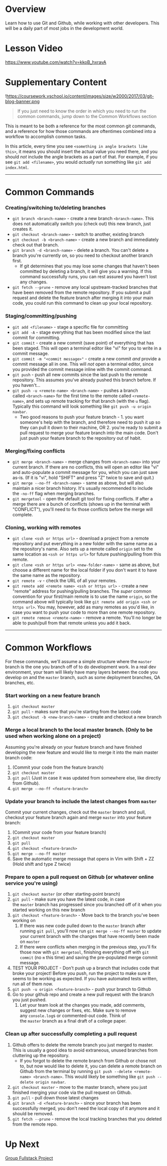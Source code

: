 

# Overview

Learn how to use Git and Github, while working with other developers. This will be a daily part of most jobs in the development world. 

# Lesson Video

https://www.youtube.com/watch?v=kkoB_hxravA

# Supplementary Content

!https://coursework.vschool.io/content/images/size/w2000/2017/03/git-blog-banner.png

> If you just need to know the order in which you need to run the common commands, jump down to the Common Workflows section
> 

This is meant to be both a reference for the most common git commands, and a reference for how those commands are oftentimes combined into a workflow to accomplish common tasks.

In this article, every time you see `<something in angle brackets like this>`, it means you should insert the actual value you need there, and you should *not* include the angle brackets as a part of that. For example, if you see `git add <filename>`, you would *actually* run something like `git add index.html`.

---

# **Common Commands**

### **Creating/switching to/deleting branches**

- `git branch <branch-name>` - create a new branch `<branch-name>`. This does not automatically switch you (check out) this new branch, just creates it.
- `git checkout <branch-name>` - switch to another, existing branch
- `git checkout -b <branch-name>` - create a new branch and immediately check out that branch.
- `git branch -d <branch-name>` - delete a branch. You can't delete a branch you're currently on, so you need to checkout another branch first.
    - If git determines that you may lose some changes that haven't been committed by deleting a branch, it will give you a warning. If this command successfully runs, you can rest assured you haven't lost any changes.
- `git fetch --prune` - remove any local upstream-tracked branches that have been removed from the remote repository. If you submit a pull request and delete the feature branch after merging it into your main code, you could run this command to clean up your local repository.

### **Staging/committing/pushing**

- `git add <filename>` - stage a specific file for committing
- `git add -A` - stage everything that has been modified since the last commit for committing.
- `git commit` - create a new commit (save point) of everything that has been staged. This will open a terminal editor like "vi" for you to write in a commit message.
- `git commit -m "<commit message>"` - create a new commit *and* provide a commit message all in one. This will *not* open a terminal editor, since you provided the commit message inline with the commit command.
- `git push` - push all new commits since the last push to the remote repository. This assumes you've already pushed this branch before. If you haven't...
- `git push -u <remote-name> <branch-name>` - pushes a branch called `<branch-name>` for the first time to the remote called `<remote-name>`, and sets up remote tracking for that branch (with the `u` flag). Typically this command will look something like `git push -u origin navbar`.
    - Two good reasons to push your feature branch - 1. you want someone's help with the branch, and therefore need to push it up so they can pull it down to their machine, OR 2. you're ready to submit a pull request to merge your feature branch into the main code. Don't just push your feature branch to the repository out of habit.

### **Merging/fixing conflicts**

- `git merge <branch-name>` - merge changes from `<branch-name>` into your current branch. If there are no conflicts, this will open an editor like "vi" and auto-populate a commit message for you, which you can just save as-is. (If it is "vi", hold "SHIFT" and press "Z" twice to save and quit.)
- `git merge --no-ff <branch-name>` - same as above, but will also maintain a nicer branch history. It's usually recommended to include the `-no-ff` flag when merging branches.
- `git mergetool` - open the default git tool for fixing conflicts. If after a merge there are a bunch of conflicts (shows up in the terminal with "CONFLICT"), you'll need to fix those conflicts before the merge will complete.

### **Cloning, working with remotes**

- `git clone <ssh or https url>` - download a project from a remote repository and put everything in a new folder with the same name as a the repository's name. Also sets up a remote called `origin` set to the same location as `<ssh or https url>` for future pushing/pulling from this remote.
- `git clone <ssh or https url> <new-folder-name>` - same as above, but choose a different name for the local folder if you don't want it to have the same name as the repository.
- `git remote -v` - check the URL of all your remotes.
- `git remote add <remote name> <ssh or https url>` - create a new "remote" address for pushing/pulling branches. The *super* common convention for your first/main remote is to use the name `origin`, so the command above will typically look like `git remote add origin <ssh or https url>`. You may, however, add as many remotes as you'd like, in case you want to push your code to more than one remote repository.
- `git remote remove <remote-name>` - remove a remote. You'll no longer be able to push/pull from that remote unless you add it back.

---

# **Common Workflows**

For these commands, we'll assume a simple structure where the `master` branch is the one you branch off of to do development work. In a real dev environment, your team will likely have many layers between the code you develop on and the `master` branch, such as some deployment branches, QA branches, etc.

### **Start working on a new feature branch**

1. `git checkout master`
2. `git pull` - makes sure that you're starting from the latest code
3. `git checkout -b <new-branch-name>` - create and checkout a new branch

### **Merge a local branch to the local master branch. (Only to be used when working alone on a project)**

Assuming you're already on your feature branch and have finished developing the new feature and would like to merge it into the main master branch code:

1. (Commit your code from the feature branch)
2. `git checkout master`
3. `git pull` (Just in case it was updated from somewhere else, like directly from Github).
4. `git merge --no-ff <feature-branch>`

### **Update your branch to include the latest changes from `master`**

Commit your current changes, check out the `master` branch and pull, checkout your feature branch again and merge `master` into your feature branch:

1. (Commit your code from your feature branch)
2. `git checkout master`
3. `git pull`
4. `git checkout <feature-branch>`
5. `git merge --no-ff master`
6. Save the automatic merge message that opens in Vim with Shift + ZZ (Hold shift and type Z twice)

### **Prepare to open a pull request on Github (or whatever online service you're using)**

1. `git checkout master` (or other starting-point branch)
2. `git pull` - make sure you have the latest code, in case the `master` branch has progressed since you branched off of it when you started working on this new branch
3. `git checkout <feature-branch>` - Move back to the branch you've been working on
    1. If there was new code pulled down to the `master` branch after running `git pull`, you'll now run `git merge --no-ff master` to update your current branch with the changes that have recently been made on `master`
    2. If there were conflicts when merging in the previous step, you'll fix those now with `git mergetool`, finishing everything off with `git commit` (no `m` this time) and saving the pre-populated merge commit message.
4. TEST YOUR PROJECT - Don't push up a branch that includes code that broke your project! Before you push, run the project to make sure it seems to be working as expected. If you have automated tests written, run all of them now.
5. `git push -u origin <feature-branch>` - push your branch to Github
6. Go to your github repo and create a new pull request with the branch you just pushed.
    1. Let your team look at the changes you made, add comments, suggest new changes or fixes, etc. Make sure to remove any `console.log`s or commented-out code. Think of the `master` branch as a final draft of a college paper.

### **Clean up after successfully completing a pull request**

1. Github offers to delete the remote branch you just merged to master. This is usually a good idea to avoid extraneous, unused branches from cluttering up the repository.
    - If you forgot to delete the remote branch from Github or chose not to, but now would like to delete it, you can delete a remote branch on Github from the terminal by running `git push --delete <remote-name> <branch-name>`. This would likely be something like `git push --delete origin navbar`.
2. `git checkout master` - move to the master branch, where you just finished merging your code via the pull request on Github.
3. `git pull` - pull down those latest changes
4. `git branch -d <feature-branch>` - since your branch has been successfully merged, you don't need the local copy of it anymore and it should be removed.
5. `git fetch --prune` - remove the local tracking branches that you deleted from the remote repo.

# Up Next

[Group Fullstack Project](https://www.notion.so/Group-Fullstack-Project-b754a12c967d43d4b046cce297c8ad3d?pvs=21)